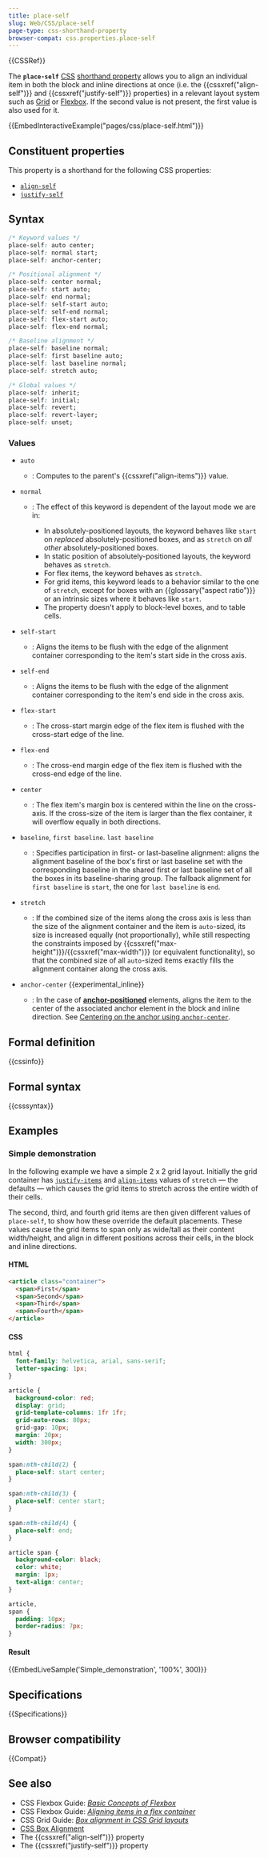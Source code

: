 ```yaml
---
title: place-self
slug: Web/CSS/place-self
page-type: css-shorthand-property
browser-compat: css.properties.place-self
---
```


{{CSSRef}}

The **`place-self`** [CSS](/en-US/docs/Web/CSS) [shorthand property](/en-US/docs/Web/CSS/Shorthand_properties) allows you to align an individual item in both the block and inline directions at once (i.e. the {{cssxref("align-self")}} and {{cssxref("justify-self")}} properties) in a relevant layout system such as [Grid](/en-US/docs/Web/CSS/CSS_grid_layout) or [Flexbox](/en-US/docs/Web/CSS/CSS_flexible_box_layout). If the second value is not present, the first value is also used for it.

{{EmbedInteractiveExample("pages/css/place-self.html")}}

## Constituent properties

This property is a shorthand for the following CSS properties:

- [`align-self`](/en-US/docs/Web/CSS/align-self)
- [`justify-self`](/en-US/docs/Web/CSS/justify-self)

## Syntax

```css
/* Keyword values */
place-self: auto center;
place-self: normal start;
place-self: anchor-center;

/* Positional alignment */
place-self: center normal;
place-self: start auto;
place-self: end normal;
place-self: self-start auto;
place-self: self-end normal;
place-self: flex-start auto;
place-self: flex-end normal;

/* Baseline alignment */
place-self: baseline normal;
place-self: first baseline auto;
place-self: last baseline normal;
place-self: stretch auto;

/* Global values */
place-self: inherit;
place-self: initial;
place-self: revert;
place-self: revert-layer;
place-self: unset;
```

### Values

- `auto`
  - : Computes to the parent's {{cssxref("align-items")}} value.
- `normal`

  - : The effect of this keyword is dependent of the layout mode we are in:

    - In absolutely-positioned layouts, the keyword behaves like `start` on _replaced_ absolutely-positioned boxes, and as `stretch` on _all other_ absolutely-positioned boxes.
    - In static position of absolutely-positioned layouts, the keyword behaves as `stretch`.
    - For flex items, the keyword behaves as `stretch`.
    - For grid items, this keyword leads to a behavior similar to the one of `stretch`, except for boxes with an {{glossary("aspect ratio")}} or an intrinsic sizes where it behaves like `start`.
    - The property doesn't apply to block-level boxes, and to table cells.

- `self-start`
  - : Aligns the items to be flush with the edge of the alignment container corresponding to the item's start side in the cross axis.
- `self-end`
  - : Aligns the items to be flush with the edge of the alignment container corresponding to the item's end side in the cross axis.
- `flex-start`
  - : The cross-start margin edge of the flex item is flushed with the cross-start edge of the line.
- `flex-end`
  - : The cross-end margin edge of the flex item is flushed with the cross-end edge of the line.
- `center`
  - : The flex item's margin box is centered within the line on the cross-axis. If the cross-size of the item is larger than the flex container, it will overflow equally in both directions.
- `baseline`, `first baseline`. `last baseline`
  - : Specifies participation in first- or last-baseline alignment: aligns the alignment baseline of the box's first or last baseline set with the corresponding baseline in the shared first or last baseline set of all the boxes in its baseline-sharing group.
    The fallback alignment for `first baseline` is `start`, the one for `last baseline` is `end`.
- `stretch`
  - : If the combined size of the items along the cross axis is less than the size of the alignment container and the item is `auto`-sized, its size is increased equally (not proportionally), while still respecting the constraints imposed by {{cssxref("max-height")}}/{{cssxref("max-width")}} (or equivalent functionality), so that the combined size of all `auto`-sized items exactly fills the alignment container along the cross axis.
- `anchor-center` {{experimental_inline}}
  - : In the case of [**anchor-positioned**](/en-US/docs/Web/CSS/CSS_anchor_positioning) elements, aligns the item to the center of the associated anchor element in the block and inline direction. See [Centering on the anchor using `anchor-center`](/en-US/docs/Web/CSS/CSS_anchor_positioning/Using#centering_on_the_anchor_using_anchor-center).

## Formal definition

{{cssinfo}}

## Formal syntax

{{csssyntax}}

## Examples

### Simple demonstration

In the following example we have a simple 2 x 2 grid layout. Initially the grid container has [`justify-items`](/en-US/docs/Web/CSS/justify-items) and [`align-items`](/en-US/docs/Web/CSS/align-items) values of `stretch` — the defaults — which causes the grid items to stretch across the entire width of their cells.

The second, third, and fourth grid items are then given different values of `place-self`, to show how these override the default placements. These values cause the grid items to span only as wide/tall as their content width/height, and align in different positions across their cells, in the block and inline directions.

#### HTML

```html
<article class="container">
  <span>First</span>
  <span>Second</span>
  <span>Third</span>
  <span>Fourth</span>
</article>
```

#### CSS

```css
html {
  font-family: helvetica, arial, sans-serif;
  letter-spacing: 1px;
}

article {
  background-color: red;
  display: grid;
  grid-template-columns: 1fr 1fr;
  grid-auto-rows: 80px;
  grid-gap: 10px;
  margin: 20px;
  width: 300px;
}

span:nth-child(2) {
  place-self: start center;
}

span:nth-child(3) {
  place-self: center start;
}

span:nth-child(4) {
  place-self: end;
}

article span {
  background-color: black;
  color: white;
  margin: 1px;
  text-align: center;
}

article,
span {
  padding: 10px;
  border-radius: 7px;
}
```

#### Result

{{EmbedLiveSample('Simple_demonstration', '100%', 300)}}

## Specifications

{{Specifications}}

## Browser compatibility

{{Compat}}

## See also

- CSS Flexbox Guide: _[Basic Concepts of Flexbox](/en-US/docs/Web/CSS/CSS_flexible_box_layout/Basic_concepts_of_flexbox)_
- CSS Flexbox Guide: _[Aligning items in a flex container](/en-US/docs/Web/CSS/CSS_flexible_box_layout/Aligning_items_in_a_flex_container)_
- CSS Grid Guide: _[Box alignment in CSS Grid layouts](/en-US/docs/Web/CSS/CSS_grid_layout/Box_alignment_in_grid_layout)_
- [CSS Box Alignment](/en-US/docs/Web/CSS/CSS_box_alignment)
- The {{cssxref("align-self")}} property
- The {{cssxref("justify-self")}} property
